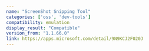 ```yaml
---
name: "ScreenShot Snipping Tool"
categories: ['oss', 'dev-tools']
compatibility: emulation
display_result: "Compatible"
version_from: "1.1.66.0"
link: https://apps.microsoft.com/detail/9N9KCJ2F020J
---
```

